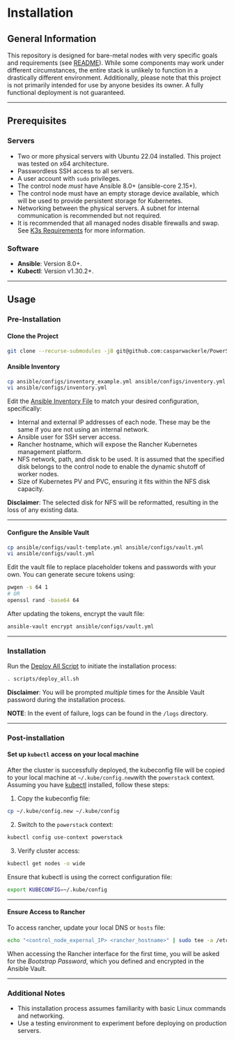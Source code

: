 # Installation

## General Information

This repository is designed for bare-metal nodes with very specific goals and requirements (see [README](../README.md)). While some components may work under different circumstances, the entire stack is unlikely to function in a drastically different environment. Additionally, please note that this project is not primarily intended for use by anyone besides its owner. A fully functional deployment is not guaranteed.

---

## Prerequisites

### Servers
- Two or more physical servers with Ubuntu 22.04 installed. This project was tested on x64 architecture.
- Passwordless SSH access to all servers.
- A user account with `sudo` privileges.
- The control node *must* have Ansible 8.0+ (ansible-core 2.15+).
- The control node must have an empty storage device available, which will be used to provide persistent storage for Kubernetes.
- Networking between the physical servers. A subnet for internal communication is recommended but not required.
- It is recommended that all managed nodes disable firewalls and swap. See [K3s Requirements](https://docs.k3s.io/installation/requirements) for more information.

### Software
- **Ansible**: Version 8.0+.
- **Kubectl**: Version v1.30.2+.

---

## Usage

### Pre-Installation

#### Clone the Project
```bash
git clone --recurse-submodules -j8 git@github.com:casparwackerle/PowerStack.git
```
#### Ansible Inventory
```bash
cp ansible/configs/inventory_example.yml ansible/configs/inventory.yml
vi ansible/configs/inventory.yml
```
Edit the [Ansible Inventory File](../ansible/configs/inventory.yml) to match your desired configuration, specifically:
- Internal and external IP addresses of each node. These may be the same if you are not using an internal network.
- Ansible user for SSH server access.
- Rancher hostname, which will expose the Rancher Kubernetes management platform.
- NFS network, path, and disk to be used. It is assumed that the specified disk belongs to the control node to enable the dynamic shutoff of worker nodes.
- Size of Kubernetes PV and PVC, ensuring it fits within the NFS disk capacity.


**Disclaimer**: The selected disk for NFS will be reformatted, resulting in the loss of any existing data.

---

#### Configure the Ansible Vault
```bash
cp ansible/configs/vault-template.yml ansible/configs/vault.yml
vi ansible/configs/vault.yml
```
Edit the vault file to replace placeholder tokens and passwords with your own. You can generate secure tokens using:
```bash
pwgen -s 64 1
# OR
openssl rand -base64 64
```
After updating the tokens, encrypt the vault file:
```bash
ansible-vault encrypt ansible/configs/vault.yml
```

---

### Installation
Run the [Deploy All Script](../scripts/deploy_all.sh) to initiate the installation process:
```bash
. scripts/deploy_all.sh
```
**Disclaimer**: You will be prompted *multiple* times for the Ansible Vault password during the installation process.

**NOTE**: In the event of failure, logs can be found in the `/logs` directory.

---

### Post-installation
#### Set up `kubectl` access on your local machine
After the cluster is successfully deployed, the kubeconfig file will be copied to your local machine at `~/.kube/config.new`with the `powerstack` context. Assuming you have [kubectl](https://kubernetes.io/docs/tasks/tools/#kubectl) installed, follow these steps:
1. Copy the kubeconfig file:
```bash
cp ~/.kube/config.new ~/.kube/config
```
2. Switch to the `powerstack` context:
```bash
kubectl config use-context powerstack
```
3. Verify cluster access:
```bash
kubectl get nodes -o wide
```
Ensure that kubectl is using the correct configuration file:
```bash
export KUBECONFIG=~/.kube/config
```
---

#### Ensure Access to Rancher
To access rancher, update your local DNS or `hosts` file:
```bash
echo "<control_node_expernal_IP> <rancher_hostname>" | sudo tee -a /etc/hosts
```
When accessing the Rancher interface for the first time, you will be asked for the *Bootstrap Password*, which you defined and encrypted in the Ansible Vault.

---

### Additional Notes
- This installation process assumes familiarity with basic Linux commands and networking.
- Use a testing environment to experiment before deploying on production servers.